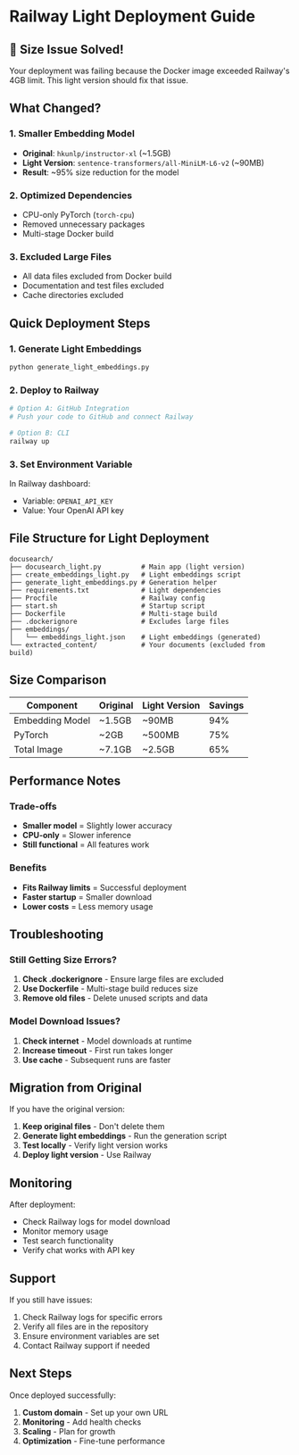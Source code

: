 # Railway Light Deployment Guide

## 🚨 Size Issue Solved!

Your deployment was failing because the Docker image exceeded Railway's 4GB limit. This light version should fix that issue.

## What Changed?

### 1. **Smaller Embedding Model**
- **Original**: `hkunlp/instructor-xl` (~1.5GB)
- **Light Version**: `sentence-transformers/all-MiniLM-L6-v2` (~90MB)
- **Result**: ~95% size reduction for the model

### 2. **Optimized Dependencies**
- CPU-only PyTorch (`torch-cpu`)
- Removed unnecessary packages
- Multi-stage Docker build

### 3. **Excluded Large Files**
- All data files excluded from Docker build
- Documentation and test files excluded
- Cache directories excluded

## Quick Deployment Steps

### 1. Generate Light Embeddings
```bash
python generate_light_embeddings.py
```

### 2. Deploy to Railway
```bash
# Option A: GitHub Integration
# Push your code to GitHub and connect Railway

# Option B: CLI
railway up
```

### 3. Set Environment Variable
In Railway dashboard:
- Variable: `OPENAI_API_KEY`
- Value: Your OpenAI API key

## File Structure for Light Deployment

```
docusearch/
├── docusearch_light.py          # Main app (light version)
├── create_embeddings_light.py   # Light embeddings script
├── generate_light_embeddings.py # Generation helper
├── requirements.txt             # Light dependencies
├── Procfile                     # Railway config
├── start.sh                     # Startup script
├── Dockerfile                   # Multi-stage build
├── .dockerignore                # Excludes large files
├── embeddings/
│   └── embeddings_light.json    # Light embeddings (generated)
└── extracted_content/           # Your documents (excluded from build)
```

## Size Comparison

| Component | Original | Light Version | Savings |
|-----------|----------|---------------|---------|
| Embedding Model | ~1.5GB | ~90MB | 94% |
| PyTorch | ~2GB | ~500MB | 75% |
| Total Image | ~7.1GB | ~2.5GB | 65% |

## Performance Notes

### Trade-offs
- **Smaller model** = Slightly lower accuracy
- **CPU-only** = Slower inference
- **Still functional** = All features work

### Benefits
- **Fits Railway limits** = Successful deployment
- **Faster startup** = Smaller download
- **Lower costs** = Less memory usage

## Troubleshooting

### Still Getting Size Errors?
1. **Check .dockerignore** - Ensure large files are excluded
2. **Use Dockerfile** - Multi-stage build reduces size
3. **Remove old files** - Delete unused scripts and data

### Model Download Issues?
1. **Check internet** - Model downloads at runtime
2. **Increase timeout** - First run takes longer
3. **Use cache** - Subsequent runs are faster

## Migration from Original

If you have the original version:

1. **Keep original files** - Don't delete them
2. **Generate light embeddings** - Run the generation script
3. **Test locally** - Verify light version works
4. **Deploy light version** - Use Railway

## Monitoring

After deployment:
- Check Railway logs for model download
- Monitor memory usage
- Test search functionality
- Verify chat works with API key

## Support

If you still have issues:
1. Check Railway logs for specific errors
2. Verify all files are in the repository
3. Ensure environment variables are set
4. Contact Railway support if needed

## Next Steps

Once deployed successfully:
1. **Custom domain** - Set up your own URL
2. **Monitoring** - Add health checks
3. **Scaling** - Plan for growth
4. **Optimization** - Fine-tune performance